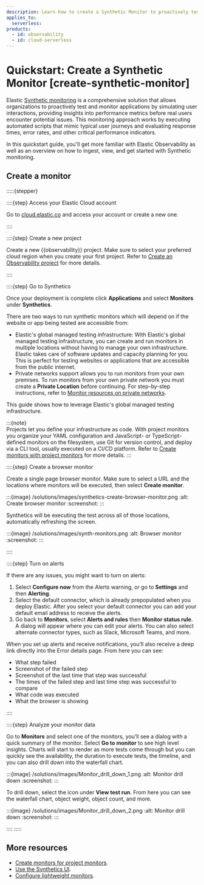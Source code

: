 ```yaml
---
description: Learn how to create a Synthetic Monitor to proactively test and monitor your applications by simulating user interactions.
applies_to:
  serverless:
products:
  - id: observability
  - id: cloud-serverless
---
```


# Quickstart: Create a Synthetic Monitor [create-synthetic-monitor]

Elastic [Synthetic monitoring](/solutions/observability/synthetics/index.md) is a comprehensive solution that allows organizations to proactively test and monitor applications by simulating user interactions, providing insights into performance metrics before real users encounter potential issues. This monitoring approach works by executing automated scripts that mimic typical user journeys and evaluating response times, error rates, and other critical performance indicators.

In this quickstart guide, you'll get more familiar with Elastic Observability as well as an overview on how to ingest, view, and get started with Synthetic monitoring.

## Create a monitor

:::::{stepper}

::::{step} Access your Elastic Cloud account

Go to [cloud.elastic.co](https://cloud.elastic.co/) and access your account or create a new one.

::::

::::{step} Create a new project

Create a new {{observability}} project. Make sure to select your preferred cloud region when you create your first project. Refer to [Create an Observability project](/solutions/observability/get-started.md) for more details. 

::::

::::{step} Go to Synthetics

Once your deployment is complete click **Applications** and select **Monitors** under **Synthetics**.

There are two ways to run synthetic monitors which will depend on if the website or app being tested are accessible from:

* Elastic's global managed testing infrastructure: With Elastic's global managed testing infrastructure, you can create and run monitors in multiple locations without having to manage your own infrastructure. Elastic takes care of software updates and capacity planning for you. This is perfect for testing websites or applications that are accessible from the public internet.  
* Private networks support allows you to run monitors from your own premises. To run monitors from your own private network you must create a **Private Location** before continuing. For step-by-step instructions, refer to [Monitor resources on private networks](/solutions/observability/synthetics/monitor-resources-on-private-networks.md).

This guide shows how to leverage Elastic's global managed testing infrastructure.

:::{note}  
Projects let you define your infrastructure as code. With project monitors you organize your YAML configuration and JavaScript- or TypeScript-defined monitors on the filesystem, use Git for version control, and deploy via a CLI tool, usually executed on a CI/CD platform. Refer to [Create monitors with project monitors](https://www.elastic.co/guide/en/observability/current/synthetics-get-started-project.html) for more details.
:::

::::{step} Create a browser monitor

Create a single page browser monitor. Make sure to select a URL and the locations where monitors will be executed, then select **Create monitor**.

:::{image} /solutions/images/synthetics-create-browser-monitor.png
:alt: Create browser monitor
:screenshot:
:::

Synthetics will be executing the test across all of those locations, automatically refreshing the screen.

:::{image} /solutions/images/synth-monitors.png
:alt: Browser monitor
:screenshot:
:::

::::

::::{step} Turn on alerts

If there are any issues, you might want to turn on alerts:

1. Select **Configure now** from the Alerts warning, or go to **Settings** and then **Alerting**. 
2. Select the default connector, which is already prepopulated when you deploy Elastic. After you select your default connector you can add your default email address to receive the alerts.
3. Go back to **Monitors**, select **Alerts and rules** then **Monitor status rule**. A dialog will appear where you can edit your alerts. You can also select alternate connector types, such as Slack, Microsoft Teams, and more. 

When you set up alerts and receive notifications, you’ll also receive a deep link directly into the Error details page. From here you can see:

* What step failed  
* Screenshot of the failed step  
* Screenshot of the last time that step was successful  
* The times of the failed step and last time step was successful to compare  
* What code was executed  
* What the browser is showing

::::

::::{step} Analyze your monitor data

Go to **Monitors** and select one of the monitors, you’ll see a dialog with a quick summary of the monitor. Select **Go to monitor** to see high level insights. Charts will start to render as more tests come through but you can quickly see the availability, the duration to execute tests, the timeline, and you can also drill down into the waterfall chart. 

:::{image} /solutions/images/Monitor_drill_down_1.png
:alt: Monitor drill down
:screenshot:
:::

To drill down, select the icon under **View test run**. From here you can see the waterfall chart, object weight, object count, and more.

:::{image} /solutions/images/Monitor_drill_down_2.png
:alt: Monitor drill down
:screenshot:
:::

::::
:::::

## More resources
 
* [Create monitors for project monitors](/solutions/observability/synthetics-get-started-project.md).
* [Use the Synthetics UI](/solutions/observability/synthetics/create-monitors-ui.md).
* [Configure lightweight monitors](/solutions/observability/synthetics/configure-lightweight-monitors.md).

